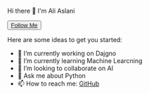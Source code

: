 Hi there 👋 I'm Ali Aslani


<button type='button' class='btn btn-primary'><a href='[https://github.com/aliaslani/](https://github.com/aliaslani/)'>Follow Me</a></button>

Here are some ideas to get you started:

- 🔭 I’m currently working on Dajgno
- 🌱 I’m currently learning Machine Learcning
- 👯 I’m looking to collaborate on AI
- 💬 Ask me about Python
- 📫 How to reach me: <a href='https://github.com/aliaslani/'>GitHub</a>


